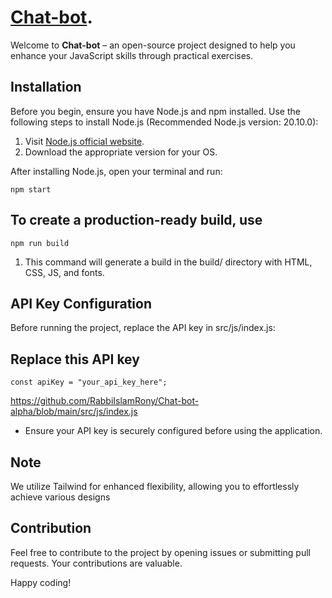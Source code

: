 # [Chat-bot](https://chatgpt-bot-pearl.vercel.app/).

Welcome to **Chat-bot** – an open-source project designed to help you enhance your JavaScript skills through practical exercises.

## Installation

Before you begin, ensure you have Node.js and npm installed. Use the following steps to install Node.js (Recommended Node.js version: 20.10.0):

1. Visit [Node.js official website](https://nodejs.org/en/).
2. Download the appropriate version for your OS.

After installing Node.js, open your terminal and run:

```
npm start
```

## To create a production-ready build, use

```
npm run build
```

1. This command will generate a build in the build/ directory with HTML, CSS, JS, and fonts.

## API Key Configuration

Before running the project, replace the API key in src/js/index.js:

## Replace this API key

```
const apiKey = "your_api_key_here";
```
<https://github.com/RabbiIslamRony/Chat-bot-alpha/blob/main/src/js/index.js>

* Ensure your API key is securely configured before using the application.

## Note

We utilize Tailwind for enhanced flexibility, allowing you to effortlessly achieve various designs

## Contribution

Feel free to contribute to the project by opening issues or submitting pull requests. Your contributions are valuable.

Happy coding!
